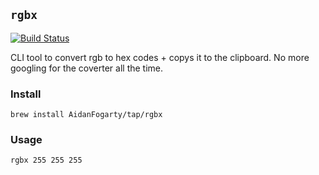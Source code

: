 `rgbx`
-

[![Build Status](https://github.com/AidanFogarty/rgbx/actions/workflows/ci.yml/badge.svg)](https://github.com/AidanFogarty/rgbx)

CLI tool to convert rgb to hex codes + copys it to the clipboard. No more googling for the coverter all the time.

### Install

```
brew install AidanFogarty/tap/rgbx
```

### Usage

```
rgbx 255 255 255
```